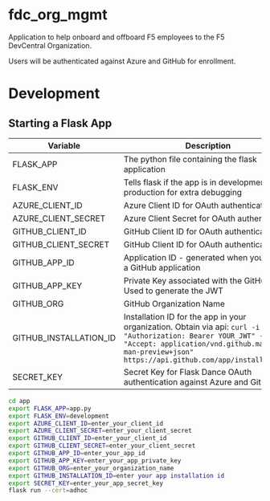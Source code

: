 # fdc_org_mgmt
Application to help onboard and offboard F5 employees to the F5 DevCentral Organization.

Users will be authenticated against Azure and GitHub for enrollment. 

# Development

## Starting a Flask App

| Variable  | Description |
|-----------|-------------|
| FLASK_APP | The python file containing the flask application|
| FLASK_ENV | Tells flask if the app is in development or production for extra debugging |
| AZURE_CLIENT_ID | Azure Client ID for OAuth authentication |
| AZURE_CLIENT_SECRET | Azure Client Secret for OAuth authentication |
| GITHUB_CLIENT_ID | GitHub Client ID for OAuth authentication |
| GITHUB_CLIENT_SECRET | GitHub Client ID for OAuth authentication |
| GITHUB_APP_ID | Application ID - generated when you create a GitHub application |
| GITHUB_APP_KEY | Private Key associated with the GitHub app. Used to generate the JWT |
| GITHUB_ORG | GitHub Organization Name |
| GITHUB_INSTALLATION_ID | Installation ID for the app in your organization. Obtain via api: `curl -i -H "Authorization: Bearer YOUR_JWT" -H "Accept: application/vnd.github.machine-man-preview+json" https://api.github.com/app/installations/` |
| SECRET_KEY | Secret Key for Flask Dance OAuth authentication against Azure and GitHub |

```bash
cd app
export FLASK_APP=app.py
export FLASK_ENV=development
export AZURE_CLIENT_ID=enter_your_client_id
export AZURE_CLIENT_SECRET=enter_your_client_secret
export GITHUB_CLIENT_ID=enter_your_client_id
export GITHUB_CLIENT_SECRET=enter_your_client_secret
export GITHUB_APP_ID=enter_your_app_id
export GITHUB_APP_KEY=enter_your_app_private_key
export GITHUB_ORG=enter_your_organization_name
export GITHUB_INSTALLATION_ID=enter your app installation id
export SECRET_KEY=enter_your_app_secret_key
flask run --cert=adhoc
```
